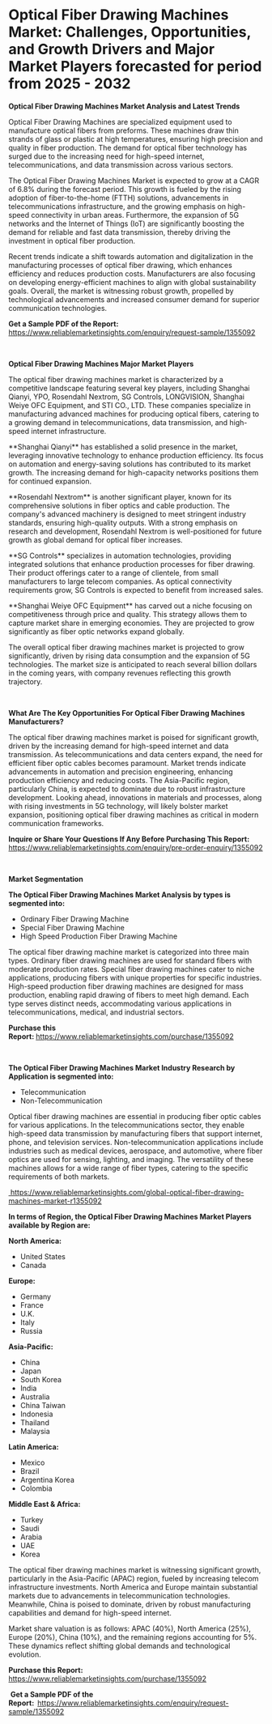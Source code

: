 <p><h1>Optical Fiber Drawing Machines Market: Challenges, Opportunities, and Growth Drivers and Major Market Players forecasted for period from 2025 - 2032</h1></p><p><strong>Optical Fiber Drawing Machines Market Analysis and Latest Trends</strong></p>
<p><p>Optical Fiber Drawing Machines are specialized equipment used to manufacture optical fibers from preforms. These machines draw thin strands of glass or plastic at high temperatures, ensuring high precision and quality in fiber production. The demand for optical fiber technology has surged due to the increasing need for high-speed internet, telecommunications, and data transmission across various sectors.</p><p>The Optical Fiber Drawing Machines Market is expected to grow at a CAGR of 6.8% during the forecast period. This growth is fueled by the rising adoption of fiber-to-the-home (FTTH) solutions, advancements in telecommunications infrastructure, and the growing emphasis on high-speed connectivity in urban areas. Furthermore, the expansion of 5G networks and the Internet of Things (IoT) are significantly boosting the demand for reliable and fast data transmission, thereby driving the investment in optical fiber production.</p><p>Recent trends indicate a shift towards automation and digitalization in the manufacturing processes of optical fiber drawing, which enhances efficiency and reduces production costs. Manufacturers are also focusing on developing energy-efficient machines to align with global sustainability goals. Overall, the market is witnessing robust growth, propelled by technological advancements and increased consumer demand for superior communication technologies.</p></p>
<p><strong>Get a Sample PDF of the Report:&nbsp;</strong> <a href="https://www.reliablemarketinsights.com/enquiry/request-sample/1355092?utm_campaign=3047&utm_medium=2&utm_source=Github&utm_content=ia&utm_term=12042025&utm_id=optical-fiber-drawing-machines">https://www.reliablemarketinsights.com/enquiry/request-sample/1355092</a></p>
<p>&nbsp;</p>
<p><strong>Optical Fiber Drawing Machines Major Market Players</strong></p>
<p><p>The optical fiber drawing machines market is characterized by a competitive landscape featuring several key players, including Shanghai Qianyi, YPO, Rosendahl Nextrom, SG Controls, LONGVISION, Shanghai Weiye OFC Equipment, and STI CO., LTD. These companies specialize in manufacturing advanced machines for producing optical fibers, catering to a growing demand in telecommunications, data transmission, and high-speed internet infrastructure.</p><p>**Shanghai Qianyi** has established a solid presence in the market, leveraging innovative technology to enhance production efficiency. Its focus on automation and energy-saving solutions has contributed to its market growth. The increasing demand for high-capacity networks positions them for continued expansion.</p><p>**Rosendahl Nextrom** is another significant player, known for its comprehensive solutions in fiber optics and cable production. The company's advanced machinery is designed to meet stringent industry standards, ensuring high-quality outputs. With a strong emphasis on research and development, Rosendahl Nextrom is well-positioned for future growth as global demand for optical fiber increases.</p><p>**SG Controls** specializes in automation technologies, providing integrated solutions that enhance production processes for fiber drawing. Their product offerings cater to a range of clientele, from small manufacturers to large telecom companies. As optical connectivity requirements grow, SG Controls is expected to benefit from increased sales.</p><p>**Shanghai Weiye OFC Equipment** has carved out a niche focusing on competitiveness through price and quality. This strategy allows them to capture market share in emerging economies. They are projected to grow significantly as fiber optic networks expand globally.</p><p>The overall optical fiber drawing machines market is projected to grow significantly, driven by rising data consumption and the expansion of 5G technologies. The market size is anticipated to reach several billion dollars in the coming years, with company revenues reflecting this growth trajectory.</p></p>
<p>&nbsp;</p>
<p><strong>What Are The Key Opportunities For Optical Fiber Drawing Machines Manufacturers?</strong></p>
<p><p>The optical fiber drawing machines market is poised for significant growth, driven by the increasing demand for high-speed internet and data transmission. As telecommunications and data centers expand, the need for efficient fiber optic cables becomes paramount. Market trends indicate advancements in automation and precision engineering, enhancing production efficiency and reducing costs. The Asia-Pacific region, particularly China, is expected to dominate due to robust infrastructure development. Looking ahead, innovations in materials and processes, along with rising investments in 5G technology, will likely bolster market expansion, positioning optical fiber drawing machines as critical in modern communication frameworks.</p></p>
<p><strong>Inquire or Share Your Questions If Any Before Purchasing This Report:</strong> <a href="https://www.reliablemarketinsights.com/enquiry/pre-order-enquiry/1355092?utm_campaign=3047&utm_medium=2&utm_source=Github&utm_content=ia&utm_term=12042025&utm_id=optical-fiber-drawing-machines">https://www.reliablemarketinsights.com/enquiry/pre-order-enquiry/1355092</a></p>
<p>&nbsp;</p>
<p><strong>Market Segmentation</strong></p>
<p><strong>The Optical Fiber Drawing Machines Market Analysis by types is segmented into:</strong></p>
<p><ul><li>Ordinary Fiber Drawing Machine</li><li>Special Fiber Drawing Machine</li><li>High Speed Production Fiber Drawing Machine</li></ul></p>
<p><p>The optical fiber drawing machine market is categorized into three main types. Ordinary fiber drawing machines are used for standard fibers with moderate production rates. Special fiber drawing machines cater to niche applications, producing fibers with unique properties for specific industries. High-speed production fiber drawing machines are designed for mass production, enabling rapid drawing of fibers to meet high demand. Each type serves distinct needs, accommodating various applications in telecommunications, medical, and industrial sectors.</p></p>
<p><strong>Purchase this Report:&nbsp;</strong><a href="https://www.reliablemarketinsights.com/purchase/1355092?utm_campaign=3047&utm_medium=2&utm_source=Github&utm_content=ia&utm_term=12042025&utm_id=optical-fiber-drawing-machines">https://www.reliablemarketinsights.com/purchase/1355092</a></p>
<p>&nbsp;</p>
<p><strong>The Optical Fiber Drawing Machines Market Industry Research by Application is segmented into:</strong></p>
<p><ul><li>Telecommunication</li><li>Non-Telecommunication</li></ul></p>
<p><p>Optical fiber drawing machines are essential in producing fiber optic cables for various applications. In the telecommunications sector, they enable high-speed data transmission by manufacturing fibers that support internet, phone, and television services. Non-telecommunication applications include industries such as medical devices, aerospace, and automotive, where fiber optics are used for sensing, lighting, and imaging. The versatility of these machines allows for a wide range of fiber types, catering to the specific requirements of both markets.</p></p>
<p><a href="https://www.reliablemarketinsights.com/global-optical-fiber-drawing-machines-market-r1355092?utm_campaign=3047&utm_medium=2&utm_source=Github&utm_content=ia&utm_term=12042025&utm_id=optical-fiber-drawing-machines">&nbsp;https://www.reliablemarketinsights.com/global-optical-fiber-drawing-machines-market-r1355092</a></p>
<p><strong>In terms of Region, the Optical Fiber Drawing Machines Market Players available by Region are:</strong></p>
<p>
    <p> <strong> North America: </strong>
        <ul>
            <li>United States</li>
            <li>Canada</li>
        </ul>
        </p> 
    <p> <strong> Europe: </strong>
        <ul>
            <li>Germany</li>
            <li>France</li>
            <li>U.K.</li>
            <li>Italy</li>
            <li>Russia</li>
        </ul>
        </p> 
    <p> <strong> Asia-Pacific: </strong>
        <ul>
            <li>China</li>
            <li>Japan</li>
            <li>South Korea</li>
            <li>India</li>
            <li>Australia</li>
            <li>China Taiwan</li>
            <li>Indonesia</li>
            <li>Thailand</li>
            <li>Malaysia</li>
        </ul>
        </p> 
    <p> <strong> Latin America: </strong>
        <ul>
            <li>Mexico</li>
            <li>Brazil</li>
            <li>Argentina Korea</li>
            <li>Colombia</li>
        </ul>
        </p> 
    <p> <strong> Middle East & Africa: </strong>
        <ul>
            <li>Turkey</li>
            <li>Saudi</li>
            <li>Arabia</li>
            <li>UAE</li>
            <li>Korea</li>
        </ul>
    </p>
    </p>
<p><p>The optical fiber drawing machines market is witnessing significant growth, particularly in the Asia-Pacific (APAC) region, fueled by increasing telecom infrastructure investments. North America and Europe maintain substantial markets due to advancements in telecommunication technologies. Meanwhile, China is poised to dominate, driven by robust manufacturing capabilities and demand for high-speed internet. </p><p>Market share valuation is as follows: APAC (40%), North America (25%), Europe (20%), China (10%), and the remaining regions accounting for 5%. These dynamics reflect shifting global demands and technological evolution.</p></p>
<p><strong>Purchase this Report: </strong><a href="https://www.reliablemarketinsights.com/purchase/1355092?utm_campaign=3047&utm_medium=2&utm_source=Github&utm_content=ia&utm_term=12042025&utm_id=optical-fiber-drawing-machines">https://www.reliablemarketinsights.com/purchase/1355092</a></p>
<p>&nbsp;<strong>Get a Sample PDF of the Report:&nbsp;&nbsp;</strong><a href="https://www.reliablemarketinsights.com/enquiry/request-sample/1355092?utm_campaign=3047&utm_medium=2&utm_source=Github&utm_content=ia&utm_term=12042025&utm_id=optical-fiber-drawing-machines">https://www.reliablemarketinsights.com/enquiry/request-sample/1355092</a></p>
<p><strong></strong></p>
<p><p></p><p></p><p></p></p>